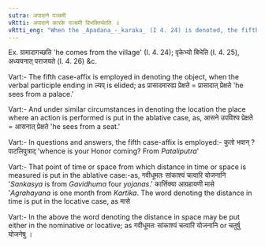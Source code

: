 ```yaml
---
sutra: अपादाने पञ्चमी
vRtti: अपादाने कारके पञ्चमी विभक्तिर्भवति ॥
vRtti_eng: "When the _Apadana_-_karaka_ (I 4. 24) is denoted, the fifth case-affix is employed."
---
```

Ex. ग्रामादागच्छति 'he comes from the village' (I. 4. 24); वृकेभ्यो बिभेति (I. 4. 25), अध्ययनात् पराजयते (I. 4. 26) &c.

Vart:- The fifth case-affix is employed in denoting the object, when the verbal participle ending in ल्यप् is elided; as प्रासादमारुह्य प्रेक्षते = प्रासादात् प्रेक्षते 'he sees from a palace.'

Vart:- And under similar circumstances in denoting the location the place where an action is performed is put in the ablative case, as, आसने उपविश्य प्रेक्षते = आसनात् प्रेक्षते 'he sees from a seat.'

Vart:- In questions and answers, the fifth case-affix is employed:- कुतो भवान् ? पाटलिपुत्राद् 'whence is your Honor coming? From _Pataliputra_'

Vart:- That point of time or space from which distance in time or space is measured is put in the ablative case:-as, गवीधूमतः सांकाश्यं चत्वारि योजनानि '_Sankasya_ is from _Gavidhuma_ four _yojanas_.' कार्त्तिक्या आग्रहायणी मासे '_Agrahayana_ is one month from _Kartika_. The word denoting the distance in time is put in the locative case, as मासे

Vart:- In the above the word denoting the distance in space may be put either in the nominative or locative; as गवीधूमतः सांकाश्यं चत्वारि योजनानि or चतुर्षु योजनेषु ।

